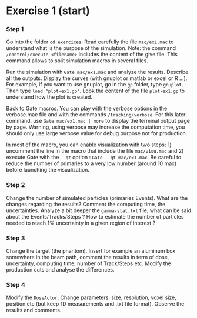 # Exercise 1 \(start\)

### Step 1

Go into the folder `cd exercices`. Read carefully the file `mac/ex1.mac` to understand what is the purpose of the simulation. Note: the command `/control/execute <filename>` includes the content of the give file. This command allows to split simulation macros in several files.

Run the simulation with `Gate mac/ex1.mac` and analyze the results. Describe all the outputs. Display the curves \(with gnuplot or matlab or excel or R ...\). For example, if you want to use gnuplot, go in the `gp` folder, type `gnuplot`. Then type `load "plot-ex1.gp"`. Look the content of the file `plot-ex1.gp` to understand how the plot is created.

Back to Gate macros. You can play with the verbose options in the verbose.mac file and with the commands `/tracking/verbose`. For this later command, use `Gate mac/ex1.mac | more` to display the terminal output page by page. Warning, using verbose may increase the computation time, you should only use large verbose value for debug purpose not for production.

In most of the macro, you can enable visualization with two steps: 1\) uncomment the line in the macro that include the file `mac/visu.mac` and 2\) execute Gate with the `--qt` option : `Gate --qt mac/ex1.mac`. Be careful to reduce the number of primaries to a very low number \(around 10 max\) before launching the visualization.

### Step 2

Change the number of simulated particles \(primaries Events\). What are the changes regarding the results? Comment the computing time, the uncertainties. Analyze a bit deeper the `gamma-stat.txt` file, what can be said about the Events/Tracks/Steps ? How to estimate the number of particles needed to reach 1% uncertainty in a given region of interest ?

### Step 3

Change the target \(the phantom\). Insert for example an aluminum box somewhere in the beam path, comment the results in term of dose, uncertainty, computing time, number of Track/Steps etc. Modify the production cuts and analyse the differences.

### Step 4

Modify the `DoseActor`. Change parameters: size, resolution, voxel size, position etc \(but keep 1D measurements and .txt file format\). Observe the results and comments.

